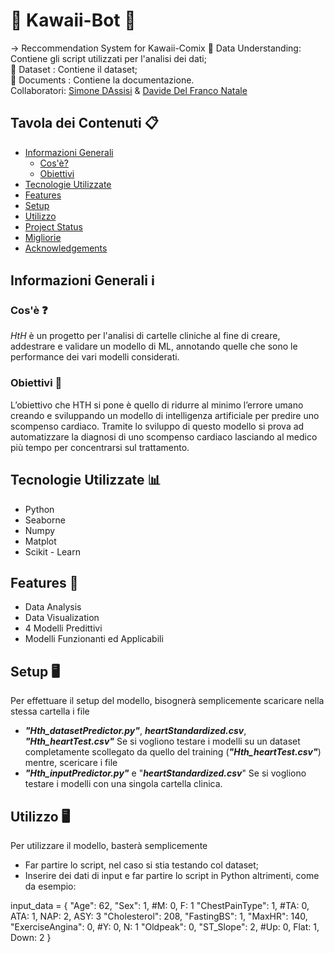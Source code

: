 # 🌸 Kawaii-Bot 🌸
→ Reccommendation System for Kawaii-Comix
📁 Data Understanding: Contiene gli script utilizzati per l'analisi dei dati;  
📁 Dataset           : Contiene il dataset;  
📁 Documents         : Contiene la documentazione.  
Collaboratori: [Simone DAssisi](//github.com/Smo17817) & [Davide Del Franco Natale](https://github.com/ddfn03)  

## Tavola dei Contenuti 📋
* [Informazioni Generali](#informazioni-generali-ℹ)
  + [Cos'è?](#cosè-)
  + [Obiettivi](#obiettivi-)
* [Tecnologie Utilizzate](#Tecnologie-Utilizzate-)
* [Features](#features-)
* [Setup](#setup-)
* [Utilizzo](#utilizzo-)
* [Project Status](#project-status-)
* [Migliorie](#migliorie-)
* [Acknowledgements](#ringraziamenti-)
## Informazioni Generali ℹ
### Cos'è ❓
_HtH_ è un progetto per l'analisi di cartelle cliniche al fine di creare, addestrare e validare un modello di ML, annotando quelle che sono le performance dei vari modelli considerati. 
### Obiettivi 🎯
L’obiettivo che HTH si pone è quello di ridurre al minimo l’errore umano creando e sviluppando un modello di intelligenza artificiale per predire uno scompenso cardiaco.
Tramite lo sviluppo di questo modello si prova ad automatizzare la diagnosi di uno scompenso cardiaco lasciando al medico più tempo per concentrarsi sul trattamento.
## Tecnologie Utilizzate 📊
- Python
- Seaborne
- Numpy
- Matplot
- Scikit - Learn
## Features 📝
- Data Analysis
- Data Visualization
- 4 Modelli Predittivi
- Modelli Funzionanti ed Applicabili
## Setup 🖥
Per effettuare il setup del modello, bisognerà semplicemente scaricare nella stessa cartella i file 
+ __*"Hth_datasetPredictor.py"*__, _***heartStandardized.csv***_, _***"Hth_heartTest.csv"***_
Se si vogliono testare i modelli su un dataset completamente scollegato da quello del training (__*"Hth_heartTest.csv"*__) mentre, scericare i file
+ __*"Hth_inputPredictor.py"*__ e "_***heartStandardized.csv***_"
Se si vogliono testare i modelli con una singola cartella clinica. 
## Utilizzo 🖥
Per utilizzare il modello, basterà semplicemente
+ Far partire lo script, nel caso si stia testando col dataset;
+ Inserire dei dati di input e far partire lo script in Python altrimenti, come da esempio:

 input_data = {
    "Age": 62,
    "Sex": 1,                                #M: 0, F: 1
    "ChestPainType": 1,                      #TA: 0, ATA: 1, NAP: 2, ASY: 3
    "Cholesterol": 208,
    "FastingBS": 1,
    "MaxHR": 140,
    "ExerciseAngina": 0,                     #Y: 0, N: 1
    "Oldpeak": 0,
    "ST_Slope": 2,                           #Up: 0, Flat: 1, Down: 2
}
